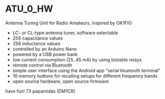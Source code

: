 # ATU_0_HW

Antenna Tuning Unit for Radio Amateurs, inspired by OK1FIG:

- LC- or CL-type antenna tuner, software selectable
- 256 capacitance values
- 256 inductance values
- controlled by an Arduino Nano
- powered by a USB power bank
- low current consumption (25..45 mA) by using bistable relays
- remote control via Bluetooth
- simple user interface using the Android app "serial bluetooth terminal"
- 10 memory buttons for recalling setups for different frequency bands
- open source hardware, open source firmware

have fun!
73
papamidas (DM1CR)
